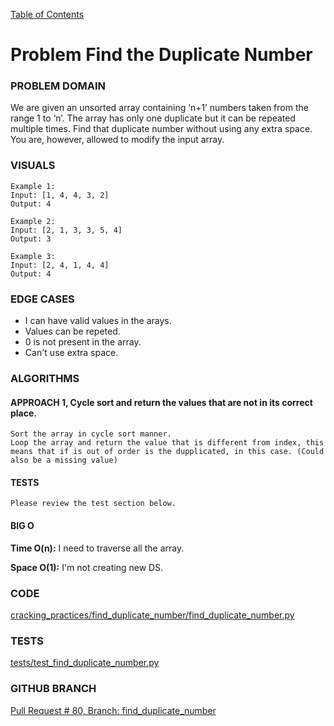 [Table of Contents](../../README.md)

# Problem Find the Duplicate Number

<!-- [Whiteboard approach](find_duplicate_number) -->

### PROBLEM DOMAIN
We are given an unsorted array containing ‘n+1’ numbers taken from the range 1 to ‘n’. The array has only one duplicate but it can be repeated multiple times. Find that duplicate number without using any extra space. You are, however, allowed to modify the input array.

### VISUALS

```
Example 1:
Input: [1, 4, 4, 3, 2]
Output: 4

Example 2:
Input: [2, 1, 3, 3, 5, 4]
Output: 3

Example 3:
Input: [2, 4, 1, 4, 4]
Output: 4

```

### EDGE CASES

- I can have valid values in the arays.
- Values can be repeted.
- 0 is not present in the array.
- Can't use extra space.

### ALGORITHMS

#### APPROACH 1, Cycle sort and return the values that are not in its correct place.

```
Sort the array in cycle sort manner.
Loop the array and return the value that is different from index, this means that if is out of order is the dupplicated, in this case. (Could also be a missing value)

```

#### TESTS

```
Please review the test section below.
```

#### BIG O

**Time O(n):** I need to traverse all the array.

**Space O(1):** I'm not creating new DS.

### CODE

[cracking_practices/find_duplicate_number/find_duplicate_number.py](find_duplicate_number.py)

### TESTS

[tests/test_find_duplicate_number.py](../../tests/test_find_duplicate_number.py)

### GITHUB BRANCH

[Pull Request # 80, Branch: find_duplicate_number](https://github.com/ilealm/cracking-practices/pull/80)
